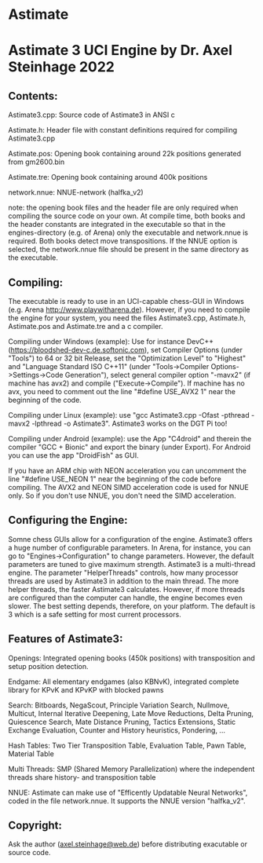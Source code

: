 # Astimate
Astimate 3 UCI Engine by Dr. Axel Steinhage 2022
================================================

Contents:
---------

Astimate3.cpp:			Source code of Astimate3 in ANSI c

Astimate.h:			Header file with constant definitions required for compiling Astimate3.cpp

Astimate.pos:			Opening book containing around 22k positions generated from gm2600.bin

Astimate.tre:			Opening book containing around 400k positions

network.nnue:			NNUE-network (halfka_v2)


note: the opening book files and the header file are only required when compiling the source code on your own. At compile time, both books and the header constants are integrated in the executable so that in the engines-directory (e.g. of Arena) only the executable and network.nnue is required. Both books detect move transpositions. If the NNUE option is selected, the network.nnue file should be present in the same directory as the executable.

Compiling:
----------

The executable is ready to use in an UCI-capable chess-GUI in Windows (e.g. Arena http://www.playwitharena.de). However, if you need to compile the engine for your system, you need the files Astimate3.cpp, Astimate.h, Astimate.pos and Astimate.tre and a c compiler.

Compiling under Windows (example): Use for instance DevC++ (https://bloodshed-dev-c.de.softonic.com), set Compiler Options (under "Tools") to 64 or 32 bit Release, set the "Optimization Level" to "Highest" and "Language Standard ISO C++11" (under "Tools->Compiler Options->Settings->Code Generation"), select general compiler option "-mavx2" (if machine has avx2) and compile ("Execute->Compile"). If machine has no avx, you need to comment out the line "#define USE_AVX2  1" near the beginning of the code.

Compiling under Linux (example): use "gcc Astimate3.cpp -Ofast -pthread -mavx2 -lpthread -o Astimate3". Astimate3 works on the DGT Pi too!

Compiling under Android (example): use the App "C4droid" and therein the compiler "GCC + Bionic" and export the binary (under Export). For Android you can use the app "DroidFish" as GUI.

If you have an ARM chip with NEON acceleration you can uncomment the line "#define USE_NEON   1" near the beginning of the code before compiling.
The AVX2 and NEON SIMD acceleration code is used for NNUE only. So if you don't use NNUE, you don't need the SIMD acceleration.

Configuring the Engine:
-----------------------

Somne chess GUIs allow for a configuration of the engine. Astimate3 offers a huge number of configurable parameters. In Arena, for instance, you can go to "Engines->Configuration" to change parameters. However, the default parameters are tuned to give maximum strength.
Astimate3 is a multi-thread engine. The parameter "HelperThreads" controls, how many processor threads are used by Astimate3 in addition to the main thread. The more helper threads, the faster Astimate3 calculates. However, if more threads are configured than the computer can handle, the engine becomes even slower. The best setting depends, therefore, on your platform. The default is 3 which is a safe setting for most current processors.

Features of Astimate3:
----------------------

Openings:		Integrated opening books (450k positions) with transposition and setup position detection.

Endgame:		All elementary endgames (also KBNvK), integrated complete library for KPvK and KPvKP with blocked pawns

Search:		Bitboards, NegaScout, Principle Variation Search, Nullmove, Multicut, Internal Iterative Deepening, Late Move Reductions, 
			Delta Pruning, Quiescence Search, Mate Distance Pruning, Tactics Extensions, Static Exchange Evaluation, Counter and History heuristics, Pondering, ...
			
Hash Tables:	Two Tier Transposition Table, Evaluation Table, Pawn Table, Material Table

Multi Threads:	SMP (Shared Memory Parallelization) where the independent threads share history- and transposition table

NNUE:			Astimate can make use of "Efficently Updatable Neural Networks", coded in the file network.nnue. It supports the NNUE version "halfka_v2".

Copyright:
----------
Ask the author (axel.steinhage@web.de) before distributing exacutable or source code.

